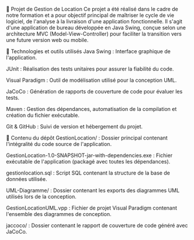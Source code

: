 
🎯 Projet de Gestion de Location
Ce projet a été réalisé dans le cadre de notre formation et a pour objectif principal de maîtriser le cycle de vie logiciel, de l'analyse à la livraison d'une application fonctionnelle. Il s'agit d'une application de bureau développée en Java Swing, conçue selon une architecture MVC (Model-View-Controller) pour faciliter la transition vers une future version web ou mobile.

🚀 Technologies et outils utilisés
Java Swing : Interface graphique de l'application.

JUnit : Réalisation des tests unitaires pour assurer la fiabilité du code.

Visual Paradigm : Outil de modélisation utilisé pour la conception UML.

JaCoCo : Génération de rapports de couverture de code pour évaluer les tests.

Maven : Gestion des dépendances, automatisation de la compilation et création du fichier exécutable.

Git & GitHub : Suivi de version et hébergement du projet.

📁 Contenu du dépôt
GestionLocation/ : Dossier principal contenant l'intégralité du code source de l'application.

GestionLocation-1.0-SNAPSHOT-jar-with-dependencies.exe : Fichier exécutable de l'application (packagé avec toutes les dépendances).

gestionlocation.sql : Script SQL contenant la structure de la base de données utilisée.

UML-Diagramme/ : Dossier contenant les exports des diagrammes UML utilisés lors de la conception.

GestionLocationUML.vpp : Fichier de projet Visual Paradigm contenant l'ensemble des diagrammes de conception.

jaccoco/ : Dossier contenant le rapport de couverture de code généré avec JaCoCo.
